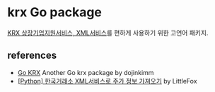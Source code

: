 # krx Go package

[KRX 상장기업지원서비스, XML서비스](https://kasp.krx.co.kr/contents/02/02010000/ASP02010000.jsp)를 편하게 사용하기 위한 고언어 패키지.

## references
* [Go KRX](https://github.com/dojinkimm/go-krx) Another Go krx package by dojinkimm
* [[Python] 한국거래소 XML서비스로 주가 정보 가져오기](https://littlefox-investment.tistory.com/14) by LittleFox